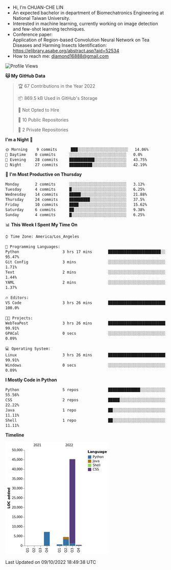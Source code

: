 - Hi, I’m CHUAN-CHE LIN
- An expected bachelor in department of Biomechatronics Engineering at National Taiwan University.
- Interested in machine learning, currently working on image detection and few-shot learning techniques.
- Conference paper:  
  Application of Region-based Convolution Neural Network on Tea Diseases and Harming Insects Identification: https://elibrary.asabe.org/abstract.asp?aid=52534
- How to reach me: diamond16888@gmail.com
<!--START_SECTION:waka-->
![Profile Views](http://img.shields.io/badge/Profile%20Views-1-blue)

**🐱 My GitHub Data** 

> 🏆 67 Contributions in the Year 2022
 > 
> 📦 869.5 kB Used in GitHub's Storage 
 > 
> 🚫 Not Opted to Hire
 > 
> 📜 10 Public Repositories 
 > 
> 🔑 2 Private Repositories  
 > 
**I'm a Night 🦉** 

```text
🌞 Morning    9 commits      ███░░░░░░░░░░░░░░░░░░░░░░   14.06% 
🌆 Daytime    0 commits      ░░░░░░░░░░░░░░░░░░░░░░░░░   0.0% 
🌃 Evening    28 commits     ███████████░░░░░░░░░░░░░░   43.75% 
🌙 Night      27 commits     ██████████░░░░░░░░░░░░░░░   42.19%

```
📅 **I'm Most Productive on Thursday** 

```text
Monday       2 commits      ░░░░░░░░░░░░░░░░░░░░░░░░░   3.12% 
Tuesday      4 commits      █░░░░░░░░░░░░░░░░░░░░░░░░   6.25% 
Wednesday    14 commits     █████░░░░░░░░░░░░░░░░░░░░   21.88% 
Thursday     24 commits     █████████░░░░░░░░░░░░░░░░   37.5% 
Friday       10 commits     ████░░░░░░░░░░░░░░░░░░░░░   15.62% 
Saturday     6 commits      ██░░░░░░░░░░░░░░░░░░░░░░░   9.38% 
Sunday       4 commits      █░░░░░░░░░░░░░░░░░░░░░░░░   6.25%

```


📊 **This Week I Spent My Time On** 

```text
⌚︎ Time Zone: America/Los_Angeles

💬 Programming Languages: 
Python                   3 hrs 17 mins       ███████████████████████░░   95.47% 
Git Config               3 mins              ░░░░░░░░░░░░░░░░░░░░░░░░░   1.71% 
Text                     2 mins              ░░░░░░░░░░░░░░░░░░░░░░░░░   1.44% 
YAML                     2 mins              ░░░░░░░░░░░░░░░░░░░░░░░░░   1.37%

🔥 Editors: 
VS Code                  3 hrs 26 mins       █████████████████████████   100.0%

🐱‍💻 Projects: 
WebTeaPest               3 hrs 26 mins       █████████████████████████   99.91% 
GPACal                   0 secs              ░░░░░░░░░░░░░░░░░░░░░░░░░   0.09%

💻 Operating System: 
Linux                    3 hrs 26 mins       █████████████████████████   99.91% 
Windows                  0 secs              ░░░░░░░░░░░░░░░░░░░░░░░░░   0.09%

```

**I Mostly Code in Python** 

```text
Python                   5 repos             ██████████████░░░░░░░░░░░   55.56% 
CSS                      2 repos             █████░░░░░░░░░░░░░░░░░░░░   22.22% 
Java                     1 repo              ██░░░░░░░░░░░░░░░░░░░░░░░   11.11% 
Shell                    1 repo              ██░░░░░░░░░░░░░░░░░░░░░░░   11.11%

```


**Timeline**

![Chart not found](https://raw.githubusercontent.com/ChuanCheLin/ChuanCheLin/main/charts/bar_graph.png) 


 Last Updated on 09/10/2022 18:49:38 UTC
<!--END_SECTION:waka-->

<!--
**ChuanCheLin/ChuanCheLin** is a ✨ _special_ ✨ repository because its `README.md` (this file) appears on your GitHub profile.

Here are some ideas to get you started:

- 🔭 I’m currently working on ...
- 🌱 I’m currently learning ...
- 👯 I’m looking to collaborate on ...
- 🤔 I’m looking for help with ...
- 💬 Ask me about ...
- 📫 How to reach me: ...
- 😄 Pronouns: ...
- ⚡ Fun fact: ...
-->
